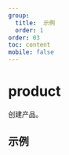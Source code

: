 ```yaml
---
group:
  title:  示例
  order: 1
order: 03
toc: content
mobile: false
---
```


# product

创建产品。

## 示例

<code src="./examples/product"  background="#fff"></code>


